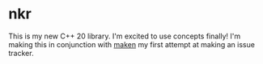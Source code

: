 # nkr
This is my new C++ 20 library. I'm excited to use concepts finally! I'm making this in conjunction with [maken](https://github.com/r-neal-kelly/maken) my first attempt at making an issue tracker.
